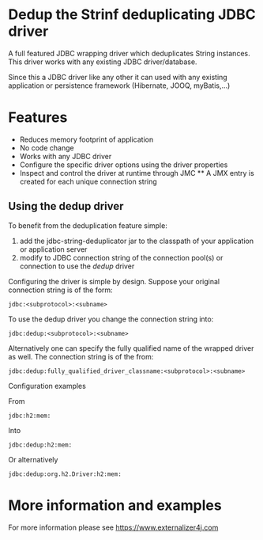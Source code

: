 # Dedup the Strinf deduplicating JDBC driver

A full featured JDBC wrapping driver which deduplicates String instances. 
This driver works with any existing JDBC driver/database.

Since this a JDBC driver like any other it can used with any existing application 
or persistence framework (Hibernate, JOOQ, myBatis,...)

# Features

* Reduces memory footprint of application
* No code change
* Works with any JDBC driver
* Configure the specific driver options using the driver properties
* Inspect and control the driver at runtime through JMC
** A JMX entry is created for each unique connection string  

## Using the dedup driver
To benefit from the deduplication feature simple:

1. add the jdbc-string-deduplicator jar to the classpath of your application or application server
2. modify to JDBC connection string of the connection pool(s) or connection to use the _dedup_ driver  


Configuring the driver is simple by design. Suppose your original connection string is of the form:

`jdbc:<subprotocol>:<subname>`

To use the dedup driver you change the connection string into:

`jdbc:dedup:<subprotocol>:<subname>`

Alternatively one can specify the fully qualified name of the wrapped driver as well. The connection string is of the from:

`jdbc:dedup:fully_qualified_driver_classname:<subprotocol>:<subname>`

Configuration examples

From

`jdbc:h2:mem:`

Into

`jdbc:dedup:h2:mem:`

Or alternatively

`jdbc:dedup:org.h2.Driver:h2:mem:` 

# More information and examples

For more information please see https://www.externalizer4j.com